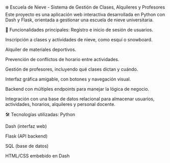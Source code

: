 ❄️ Escuela de Nieve - Sistema de Gestión de Clases, Alquileres y Profesores
Este proyecto es una aplicación web interactiva desarrollada en Python con Dash y Flask, orientada a gestionar una escuela de nieve universitaria.

🧩 Funcionalidades principales:
Registro e inicio de sesión de usuarios.

Inscripción a clases y actividades de nieve, como esquí o snowboard.

Alquiler de materiales deportivos.

Prevención de conflictos de horario entre actividades.

Gestión de profesores, incluyendo qué clases dictan y cuándo.

Interfaz gráfica amigable, con botones y navegación visual.

Backend con múltiples endpoints para manejar la lógica de negocio.

Integración con una base de datos relacional para almacenar usuarios, actividades, horarios, alquileres y personal docente.

🛠️ Tecnologías utilizadas:
Python

Dash (interfaz web)

Flask (API backend)

SQL (base de datos)

HTML/CSS embebido en Dash
